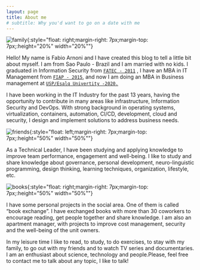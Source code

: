```yaml
---
layout: page
title: About me
# subtitle: Why you'd want to go on a date with me
---
```


![family](../img/about/family.jpg){:style="float: right;margin-right: 7px;margin-top: 7px;:height="20%" width="20%""}


Hello! My name is Fabio Arnoni and I have created this blog to tell a little bit about myself. I am from Sao Paulo - Brazil and I am married with no kids. I graduated in Information Security from [`FATEC - 2011`](https://www.fatecsaocaetano.edu.br/) , I have an MBA in IT Management from [`FIAP - 2015`](https://www.fiap.com.br/), and now I am doing an MBA in Business management at [`USP/Esalq Univertity -2020.`](https://mbauspesalq.com/)  

I have been working in the IT Industry for the past 13 years, having the opportunity to contribute in many areas like infrastructure, Information Security and DevOps. With strong background in operating systems, virtualization, containers, automation, CI/CD, development, cloud and security, I design and implement solutions to address business needs.

![friends](../img/about/friends.jpg){:style="float: left;margin-right: 7px;margin-top: 7px;:height="50%" width="50%""}

As a Technical Leader, I have been studying and applying knowledge to improve team performance, engagement and well-being. I like to study and share knowledge about governance, personal development, neuro-linguistic programming, design thinking, learning techniques, organization, lifestyle, etc.


![books](../img/about/books.jpg){:style="float: right;margin-right: 7px;margin-top: 7px;:height="50%" width="50%""}


I have some personal projects in the social area. One of them is called “book exchange”.  I have exchanged books with more than 30 coworkers to encourage reading, get people together and share knowledge. I am also an apartment manager, with projects to improve cost management, security and the well-being of the unit owners.


In my leisure time I like to read, to study, to do exercises, to stay with my family, to go out with my friends and to watch TV series and documentaries. I am an enthusiast about science, technology and people.Please, feel free to contact me to talk about any topic, I like to talk!


